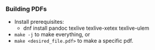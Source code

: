 ### Building PDFs
* Install prerequisites:
  * dnf install pandoc texlive texlive-xetex texlive-ulem
* `make -j` to make everything, or
* `make <desired_file.pdf>` to make a specific pdf.